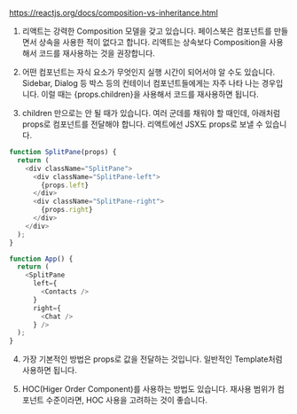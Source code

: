 https://reactjs.org/docs/composition-vs-inheritance.html

1. 리액트는 강력한 Composition 모델을 갖고 있습니다. 페이스북은 컴포넌트를 만들면서 상속을 사용한 적이 없다고 합니다. 리액트는 상속보다 Composition을 사용해서 코드를 재사용하는 것을 권장합니다.

2. 어떤 컴포넌트는 자식 요소가 무엇인지 실행 시간이 되어서야 알 수도 있습니다. Sidebar, Dialog 등 박스 등의 컨테이너 컴포넌트들에게는 자주 나타 나는 경우입니다. 이럴 때는 {props.children}을 사용해서 코드를 재사용하면 됩니다.

3. children 만으로는 안 될 때가 있습니다. 여러 군데를 채워야 할 때인데, 아래처럼 props로 컴포넌트를 전달해야 합니다. 리액트에선 JSX도 props로 보낼 수 있습니다.
```js
function SplitPane(props) {
  return (
    <div className="SplitPane">
      <div className="SplitPane-left">
        {props.left}
      </div>
      <div className="SplitPane-right">
        {props.right}
      </div>
    </div>
  );
}

function App() {
  return (
    <SplitPane
      left={
        <Contacts />
      }
      right={
        <Chat />
      } />
  );
}
```

4. 가장 기본적인 방법은 props로 값을 전달하는 것입니다. 일반적인 Template처럼 사용하면 됩니다.

5. HOC(Higer Order Component)를 사용하는 방법도 있습니다. 재사용 범위가 컴포넌트 수준이라면, HOC 사용을 고려하는 것이 좋습니다.
